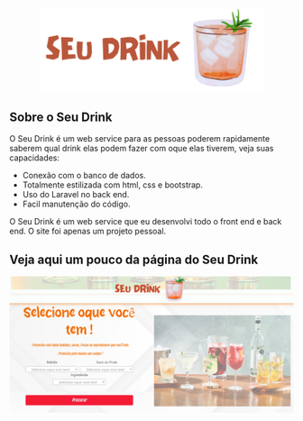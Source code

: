 <p align="center"><a href="https://nkwtech.produtosdotiao.com/public" target="blank"><img src="public/imagens/logo.png" width="400" alt="Seu Drink Logo"></a></p>



## Sobre o Seu Drink

O Seu Drink é um web service para as pessoas poderem rapidamente saberem qual drink elas podem fazer com oque elas tiverem, veja suas capacidades:

- Conexão com o banco de dados.
- Totalmente estilizada com html, css e bootstrap.
- Uso do Laravel no back end.
- Facil manutenção do código.

O Seu Drink é um web service que eu desenvolvi todo o front end e back end. O site foi apenas um projeto pessoal.

## Veja aqui um pouco da página do Seu Drink

<img src='public/imagens/tela.png'>









